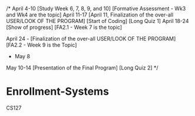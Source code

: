 /* April 4-10  [Study Week 6, 7, 8, 9, and 10] [Formative Assessment - Wk3 and Wk4 are the topic] 
   April 11-17 [April 11, Finalization of the over-all USER/LOOK OF THE PROGRAM] 
               [Start of Coding] [Long Quiz 1]
   April 18-24 [Show of progress] [FA2.1 - Week 7 is the topic]
   
   April 24 -  [Finalization of the over-all USER/LOOK OF THE PROGRAM] [FA2.2 - Week 9 is the Topic]
   - May 8

   May 10-14   [Presentation of the Final Program] [Long Quiz 2]
*/

# Enrollment-Systems
CS127

